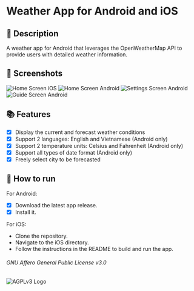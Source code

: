 # Weather App for Android and iOS

## 📝 Description
 A weather app for Android that leverages the OpenWeatherMap API to provide users with detailed weather information. 

## 🌃 Screenshots
![Home Screen iOS](https://imgur.com/7TStZxP)
![Home Screen Android](https://imgur.com/IXYPVqo)
![Settings Screen Android](https://imgur.com/4aGBFtV)
![Guide Screen Android](https://imgur.com/kMkMsvr)

## 📚 Features
- [x] Display the current and forecast weather conditions
- [x] Support 2 languages: English and Vietnamese (Android only)
- [x] Support 2 temperature units: Celsius and Fahrenheit (Android only)
- [x] Support all types of date format (Android only)
- [x] Freely select city to be forecasted

## 📝 How to run
For Android:
- [x] Download the latest app release.
- [x] Install it.

For iOS:
- Clone the repository.
- Navigate to the iOS directory.
- Follow the instructions in the README to build and run the app.

###### GNU Affero General Public License v3.0
![AGPLv3 Logo](https://www.gnu.org/graphics/agplv3-155x51.png)
